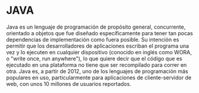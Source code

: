 ---
---

# JAVA

Java es un lenguaje de programación de propósito general, concurrente, orientado a objetos que fue diseñado específicamente para tener tan pocas dependencias de implementación como fuera posible. Su intención es permitir que los desarrolladores de aplicaciones escriban el programa una vez y lo ejecuten en cualquier dispositivo (conocido en inglés como WORA, o "write once, run anywhere"), lo que quiere decir que el código que es ejecutado en una plataforma no tiene que ser recompilado para correr en otra. Java es, a partir de 2012, uno de los lenguajes de programación más populares en uso, particularmente para aplicaciones de cliente-servidor de web, con unos 10 millones de usuarios reportados.
